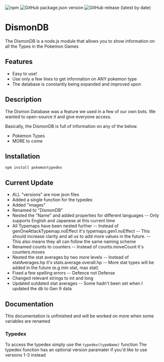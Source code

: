 ![npm](https://img.shields.io/npm/v/pokemontypedex)
![GitHub package.json version](https://img.shields.io/github/package-json/v/lockyz-dev/pokemontypedex)
![GitHub release (latest by date)](https://img.shields.io/github/v/release/Lockyz-Dev/pokemontypedex)

# DismonDB
The DismonDB is a node.js module that allows you to show information on all the Types in the Pokemon Games

## Features
- Easy to use!
- Use only a few lines to get information on ANY pokemon type
- The database is constantly being expanded and improved upon

## Description
The Dismon Database was a feature we used in a few of our own bots.
We wanted to open-source it and give everyone access.

Basically, the DismonDB is full of information on any of the below.
- Pokemon Types
- MORE to come

## Installation
`npm install pokemontypedex`

## Current Update
- ALL "versions" are now json files
- Added a single function for the typedex
- Added "images"
- Renamed to "DismonDB"
- Nested the "Name" and added properties for different languages
-- Only supports English and Japanese at this current time
- All Typemaps have been nested further
-- Instead of genOneAttackTypemap.noEffect it's typemaps.gen1.noEffect
-- This should increase clarity and all us to add more values in the future.
-- This also means they all can follow the same naming scheme
- Renamed counts to counters
-- Instead of counts.moveCount it's counters.moves
- Nested the stat averages by two more levels
-- Instead of statAverages.hp it's stats.average.overall.hp
-- More stat types will be added in the future (e.g min stat, max stat)
- Fixed a few spelling errors
-- Defence not Defense
- Changed relevant strings to int and long
- Updated outdated stat averages
-- Some hadn't been set when I updated the db to Gen 9 data

## Documentation
This documentation is unfinished and will be worked on more when some variables are renamed

### Typedex
To access the typedex simply use the `typedex(typeName)` function
The typedex function has an optional version paramater if you'd like to use versions 1-3 instead